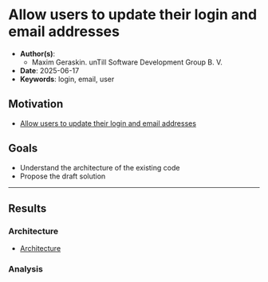 # Allow users to update their login and email addresses

- **Author(s)**:
  - Maxim Geraskin. unTill Software Development Group B. V.
- **Date**: 2025-06-17
- **Keywords**: login, email, user

## Motivation

- [Allow users to update their login and email addresses](https://github.com/voedger/voedger/issues/3154)

## Goals

- Understand the architecture of the existing code
- Propose the draft solution

---

## Results

### Architecture

- [Architecture](arch.md)

### Analysis
